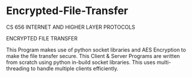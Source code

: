 # Encrypted-File-Transfer

CS 656 INTERNET AND HIGHER LAYER PROTOCOLS

ENCRYPTED FILE TRANSFER

This Program makes use of python socket libraries and AES Encryption to make the file transfer secure.
This Client & Server Programs are written from scratch using python in-build socket libraries.
This uses multi-threading to handle multiple clients efficiently.
